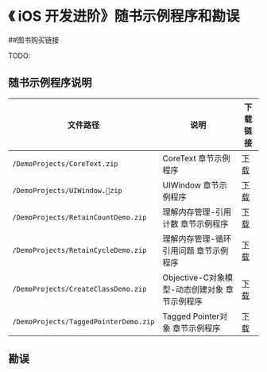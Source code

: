 《 iOS 开发进阶》随书示例程序和勘误
=======

##图书购买链接

TODO:

## 随书示例程序说明

文件路径 | 说明 | 下载链接
----- | ----- | -----
`/DemoProjects/CoreText.zip` | CoreText 章节示例程序 | [下载](https://raw.githubusercontent.com/tangqiaoboy/iOS-Pro/master/DemoProjects/CoreText.zip)
`/DemoProjects/UIWindow.zip`| UIWindow 章节示例程序| [下载](https://raw.githubusercontent.com/tangqiaoboy/iOS-Pro/master/DemoProjects/UIWindow.zip)
`/DemoProjects/RetainCountDemo.zip`| 理解内存管理-引用计数 章节示例程序| [下载](https://raw.githubusercontent.com/tangqiaoboy/iOS-Pro/master/DemoProjects/RetainCountDemo.zip)
`/DemoProjects/RetainCycleDemo.zip`| 理解内存管理-循环引用问题 章节示例程序| [下载](https://raw.githubusercontent.com/tangqiaoboy/iOS-Pro/master/DemoProjects/RetainCycleDemo.zip)
`/DemoProjects/CreateClassDemo.zip`| Objective-C对象模型-动态创建对象 章节示例程序| [下载](https://raw.githubusercontent.com/tangqiaoboy/iOS-Pro/master/DemoProjects/CreateClassDemo.zip)
`/DemoProjects/TaggedPointerDemo.zip`| Tagged Pointer对象 章节示例程序| [下载](https://raw.githubusercontent.com/tangqiaoboy/iOS-Pro/master/DemoProjects/TaggedPointerDemo.zip)


## 勘误



